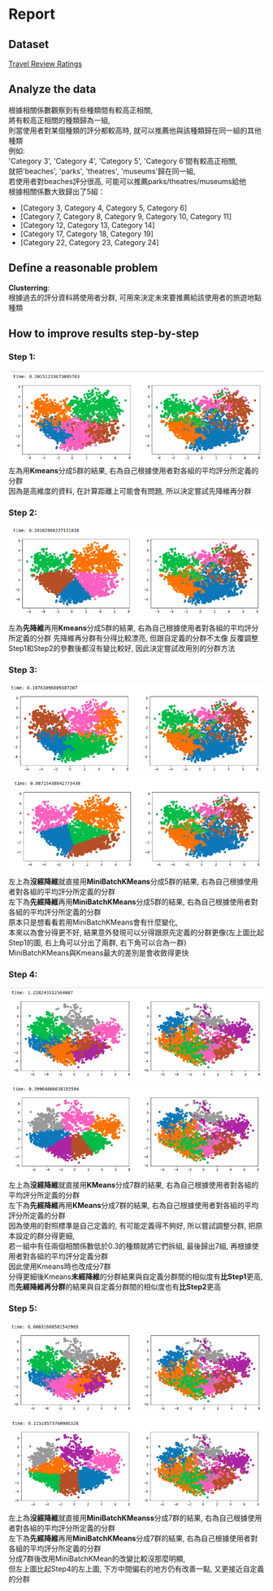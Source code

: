 # Report
## Dataset
[Travel Review Ratings](https://archive.ics.uci.edu/ml/datasets/Tarvel+Review+Ratings)
## Analyze the data
根據相關係數觀察到有些種類間有較高正相關,  
將有較高正相關的種類歸為一組,  
則當使用者對某個種類的評分都較高時, 就可以推薦他與該種類歸在同一組的其他種類  
例如:   
'Category 3', 'Category 4', 'Category 5', 'Category 6'間有較高正相關,  
就把'beaches', 'parks', 'theatres', 'museums'歸在同一組,  
若使用者對beaches評分很高, 可能可以推薦parks/theatres/museums給他  
根據相關係數大致歸出了5組：
* [Category 3, Category 4, Category 5, Category 6]
* [Category 7, Category 8, Category 9, Category 10, Category 11]
* [Category 12, Category 13, Category 14]
* [Category 17, Category 18, Category 19]
* [Category 22, Category 23, Category 24]
## Define a reasonable problem
**Clusterring**:   
    根據過去的評分資料將使用者分群, 可用來決定未來要推薦給該使用者的旅遊地點種類
## How to improve results step-by-step
### Step 1:
![alt text](https://github.com/JCP1014/Travel-Review-Rating-Prediction/blob/master/figure/1.png)  
左為用**Kmeans**分成5群的結果, 右為自己根據使用者對各組的平均評分所定義的分群  
因為是高維度的資料, 在計算距離上可能會有問題, 所以決定嘗試先降維再分群  
### Step 2:
![alt text](https://github.com/JCP1014/Travel-Review-Rating-Prediction/blob/master/figure/2.png)  
左為**先降維**再用**Kmeans**分成5群的結果, 右為自己根據使用者對各組的平均評分所定義的分群
先降維再分群有分得比較漂亮, 但跟自定義的分群不太像
反覆調整Step1和Step2的參數後都沒有變比較好, 因此決定嘗試改用別的分群方法
### Step 3:
![alt text](https://github.com/JCP1014/Travel-Review-Rating-Prediction/blob/master/figure/3.png)  
![alt text](https://github.com/JCP1014/Travel-Review-Rating-Prediction/blob/master/figure/4.png)  
左上為**沒經降維**就直接用**MiniBatchKMeans**分成5群的結果, 右為自己根據使用者對各組的平均評分所定義的分群  
左下為**先經降維**再用**MiniBatchKMeans**分成5群的結果, 右為自己根據使用者對各組的平均評分所定義的分群  
原本只是想看看若用MiniBatchKMeans會有什麼變化,   
本來以為會分得更不好, 結果意外發現可以分得跟原先定義的分群更像(左上圖比起Step1的圖, 右上角可以分出了兩群, 右下角可以合為一群)      
MiniBatchKMeans與Kmeans最大的差別是會收斂得更快  
### Step 4:
![alt text](https://github.com/JCP1014/Travel-Review-Rating-Prediction/blob/master/figure/5.png)  
![alt text](https://github.com/JCP1014/Travel-Review-Rating-Prediction/blob/master/figure/6.png)  
左上為**沒經降維**就直接用**KMeans**分成7群的結果, 右為自己根據使用者對各組的平均評分所定義的分群  
左下為**先經降維**再用**KMeans**分成7群的結果, 右為自己根據使用者對各組的平均評分所定義的分群  
因為使用的對照標準是自己定義的, 有可能定義得不夠好, 所以嘗試調整分群, 把原本設定的群分得更細,   
若一組中有任兩個相關係數低於0.3的種類就將它們拆組, 最後歸出7組, 再根據使用者對各組的平均評分定義分群  
因此使用Kmeans時也改成分7群  
分得更細後Kmeans**未經降維**的分群結果與自定義分群間的相似度有**比Step1**更高,  
而**先經降維再分群**的結果與自定義分群間的相似度也有**比Step2**更高  

### Step 5:
![alt text](https://github.com/JCP1014/Travel-Review-Rating-Prediction/blob/master/figure/7.png)  
![alt text](https://github.com/JCP1014/Travel-Review-Rating-Prediction/blob/master/figure/8.png)  
左上為**沒經降維**就直接用**MiniBatchKMeanss**分成7群的結果, 右為自己根據使用者對各組的平均評分所定義的分群  
左下為**先經降維**再用**MiniBatchKMeans**分成7群的結果, 右為自己根據使用者對各組的平均評分所定義的分群  
分成7群後改用MiniBatchKMean的改變比較沒那麼明顯,  
但左上圖比起Step4的左上圖, 下方中間偏右的地方仍有改善一點, 又更接近自定義的分群
